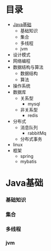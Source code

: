 # 目录
+ [Java基础](https://github.com/Springs-wu/keep-learning/edit/master/README.md#Java基础)
   + 基础知识
   + 集合
   + 多线程
   + jvm
+ 设计模式
+ 网络编程
+ 数据结构与算法
   + 数据结构
   + 算法
+ 操作系统
+ 数据库
   + 关系型
      + mysql
   + 非关系型
      + redis
+ 分布式
   + 消息队列
      + rabbitMq
   + 分布式事务
+ linux
+ 框架
   + spring
   + mybatis
   
# Java基础
### 基础知识

### 集合

### 多线程

### jvm
